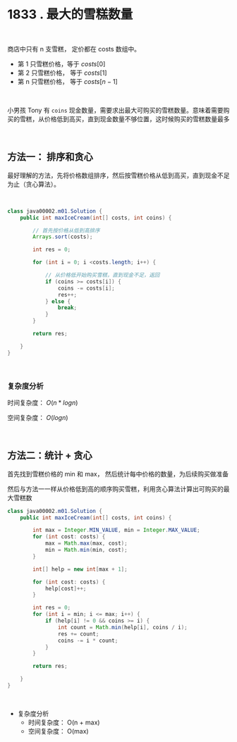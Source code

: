 # 1833 . 最大的雪糕数量

&nbsp;

商店中只有 n 支雪糕， 定价都在 costs 数组中。 

- 第 1 只雪糕价格，等于 $costs[0]$ 
- 第 2 只雪糕价格， 等于 $costs[1]$  
- 第 n 只雪糕价格， 等于 $costs[n - 1]$

&nbsp;

小男孩 Tony 有 `coins` 现金数量，需要求出最大可购买的雪糕数量。意味着需要购买的雪糕，从价格低到高买，直到现金数量不够位置，这时候购买的雪糕数量最多

&nbsp;

## 方法一： 排序和贪心

最好理解的方法，先将价格数组排序，然后按雪糕价格从低到高买，直到现金不足为止（贪心算法）。

&nbsp;

```java
class java00002.m01.Solution {
    public int maxIceCream(int[] costs, int coins) {

        // 首先按价格从低到高排序
        Arrays.sort(costs);

        int res = 0;

        for (int i = 0; i <costs.length; i++) {

            // 从价格低开始购买雪糕，直到现金不足，返回
            if (coins >= costs[i]) {
                coins -= costs[i];
                res++;
            } else {
                break;
            }
        }

        return res;

    }
}
```

&nbsp;

### 复杂度分析

时间复杂度： $O(n*logn)$

空间复杂度： $O(logn)$ 

&nbsp;

## 方法二：统计  + 贪心

首先找到雪糕价格的 min 和 max， 然后统计每中价格的数量，为后续购买做准备

然后与方法一一样从价格低到高的顺序购买雪糕，利用贪心算法计算出可购买的最大雪糕数

```java
class java00002.m01.Solution {
    public int maxIceCream(int[] costs, int coins) {

        int max = Integer.MIN_VALUE, min = Integer.MAX_VALUE;
        for (int cost: costs) {
            max = Math.max(max, cost);
            min = Math.min(min, cost);
        }

        int[] help = new int[max + 1];

        for (int cost: costs) {
            help[cost]++;
        }

        int res = 0;
        for (int i = min; i <= max; i++) {
            if (help[i] != 0 && coins >= i) {
                int count = Math.min(help[i], coins / i);
                res += count;
                coins -= i * count;
            }
        }

        return res;

    }
}
```

&nbsp;

- 复杂度分析
  - 时间复杂度： O(n + max)
  - 空间复杂度： O(max)









